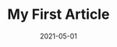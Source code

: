 ---
title: My First Article
layout: layouts/tem1.njk
date: 2021-05-01
tags: template1
backgroundImage: /assets/blog/article-1.jpg
titleLogo: src/assets/images/uploads/78011e11e64a4c88b60b370171f38740.png
titleVideo: https://player.vimeo.com/external/477725158.hd.mp4?s=bb269ea949d5560afa83f8d32a420cecf75e532f&profile_id=175
titleVideoPoster: src/assets/images/uploads/2ff90d785368482ea98add5c80c3f51d.jpeg
titleDescription: Lorem ipsum dolor sit amet consectetur adipisicing elit. Perferendis accusantium sit illo neque rem omnis quaerat, nam similique vitae delectus ad magni vel quo maxime, magnam placeat. Reprehenderit, distinctio aliquam?
primaryCTA: HELPDESK
primaryCTADescription: Need help finding your way around? Get in touch with one of our team
widgetArrow: src/assets/images/uploads/f63a7b49cd4d4f34b367a0ad9990deac.png
widgetName: Agenda
widgetImg: src/assets/images/uploads/7350f6ff357c4050baf911151a4e7c1b.jpeg
widgetName: Main Stage
widgetImg: src/assets/images/uploads/06e449b24f264868897cde5eca470e78.jpeg
widgetName: Attendees
widgetImg: src/assets/images/uploads/1a1733cf07ce4044ab534eea1df3e491.jpeg
widgetName: Event Game
widgetImg: src/assets/images/uploads/79ba227805844b2997b2804ec22d3d46.jpeg
widgetName: Speakers
widgetImg: src/assets/images/uploads/1b572de800f2414984d448b2a2ce3039.jpeg
widgetName: Feedback Survey
widgetImg: src/assets/images/uploads/5149b2968a6c4833912fcbef62ee9b8f.png
---